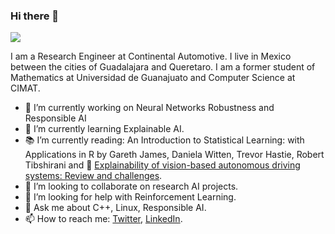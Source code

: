 ### Hi there 👋

<!--
**cesar-magana/cesar-magana** is a ✨ _special_ ✨ repository because its `README.md` (this file) appears on your GitHub profile.-->

![](https://komarev.com/ghpvc/?username=cesar-magana)

I am a Research Engineer at Continental Automotive. I live in Mexico between the cities of Guadalajara and Queretaro. I am a former student of Mathematics at Universidad de Guanajuato and Computer Science at CIMAT.

- 🔭 I’m currently working on Neural Networks Robustness and Responsible AI
- 🌱 I’m currently learning Explainable AI.
- 📚 I’m currently reading: An Introduction to Statistical Learning: with Applications in R by Gareth James, Daniela Witten, Trevor Hastie, Robert Tibshirani and 📝 [Explainability of vision-based autonomous driving systems: Review and challenges](https://arxiv.org/abs/2101.05307).
- 👯 I’m looking to collaborate on research AI projects.
- 🤔 I’m looking for help with Reinforcement Learning.
- 💬 Ask me about C++, Linux, Responsible AI.
- 📫 How to reach me: [Twitter](https://twitter.com/cesar_magana), [LinkedIn](https://www.linkedin.com/in/cesarmagana/).

